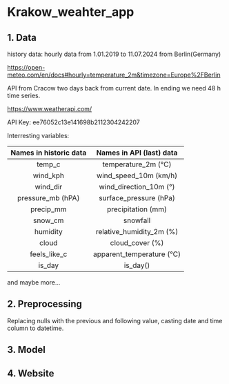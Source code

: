 # Krakow_weahter_app
## 1. Data

history data: hourly data from 1.01.2019 to 11.07.2024 from Berlin(Germany)

https://open-meteo.com/en/docs#hourly=temperature_2m&timezone=Europe%2FBerlin

API from Cracow two days back from current date. In ending we need 48 h time series.

https://www.weatherapi.com/

API Key:
ee76052c13e141698b2112304242207


Interresting variables:

| Names in historic data  |     Names in API (last) data     |
| :---------------------: |:--------------------------------:|
| temp_c                  |       temperature_2m (°C)        |
| wind_kph                |      wind_speed_10m (km/h)       |
| wind_dir                |      wind_direction_10m (°)      |
| pressure_mb (hPA)       |      surface_pressure (hPa)      |
| precip_mm               |        precipitation (mm)        |
| snow_cm                 |             snowfall             |
| humidity                |   relative_humidity_2m (%)       |
| cloud                   |         cloud_cover (%)          |
| feels_like_c            |    apparent_temperature (°C)     |
| is_day                  |             is_day()             |

and maybe more...

## 2. Preprocessing

Replacing nulls with the previous and following value, casting date and time column to datetime.

## 3. Model

## 4. Website
